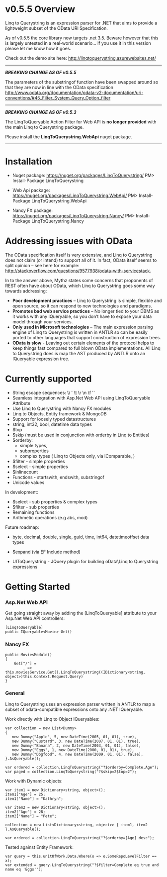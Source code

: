 v0.5.5 Overview
===============

Linq to Querystring is an expression parser for .NET that aims to provide a lightweight subset of the OData URI Specification.

As of v0.5.5 the core library now targets .net 3.5. Beware however that this is largely untested in a real-world scenario... if you use it in this version please let me know how it goes.

Check out the demo site here: http://linqtoquerystring.azurewebsites.net/

***
**_BREAKING CHANGE AS OF v0.5.5_**

The parameters of the substringof function have been swapped around so that they are now in line with the OData specification
http://www.odata.org/documentation/odata-v2-documentation/uri-conventions/#45_Filter_System_Query_Option_filter
***
**_BREAKING CHANGE AS OF v0.5.3_**

The LinqToQueryable Action Filter for Web API is **no longer provided** with the main Linq to Querystring package. 

Please install the **LinqToQuerystring.WebApi** nuget package.
***

Installation
============

* Nuget package: https://nuget.org/packages/LinqToQuerystring/
PM> Install-Package LinqToQuerystring

* Web Api package: https://nuget.org/packages/LinqToQuerystring.WebApi/
PM> Install-Package LinqToQuerystring.WebApi

* Nancy FX package: https://nuget.org/packages/LinqToQuerystring.Nancy/
PM> Install-Package LinqToQuerystring.Nancy

Addressing issues with OData
============================

The OData specification itself is very extensive, and Linq to Querystring does not claim (or intend) to support all of it. In fact, OData itself seems to split opinion – see here for example: http://stackoverflow.com/questions/9577938/odata-with-servicestack.

In to the answer above, Mythz states some concerns that proponents of REST often have about OData, which Linq to Querystring goes some way towards addressing:

* **Poor development practices** – Linq to Querystring is simple, flexible and open source, so it can respond to new technologies and paradigms.
* **Promotes bad web service practices** – No longer tied to your DBMS as it works with any IQueryable, so you don’t have to expose your data model through your services.
* **Only used in Microsoft technologies** – The main expression parsing engine of Linq to Querystring is written in ANTLR so can be easily ported to other languages that support construction of expression trees.
* **OData is slow** - Leaving out certain elements of the protocol helps to keep things fast compared to full blown OData implementations. All Linq to Querystring does is map the AST produced by ANTLR onto an IQueryable expression tree.

Currently supported
===================

* String escape sequences: \\\\ \' \t \r \n \f ''
* Seamless integration with Asp.Net Web API using LinqToQueryable Attribute 
* Use Linq to Querystring with Nancy FX modules
* Linq to Objects, Entity framework & MongoDB
* Support for loosely typed datastructures
* string, int32, bool, datetime data types
* $top
* $skip (must be used in conjunction with orderby in Linq to Entities)
* $orderby:
    * simple types, 
    * subproperties
    * complex types ( Linq to Objects only, via IComparable, )
* $filter - simple properties
* $select - simple properties
* $inlinecount
* Functions - startswith, endswith, substringof
* Unicode values

In development:

* $select - sub properties & complex types
* $filter - sub properties
* Remaining functions
* Arithmetic operations (e.g abs, mod)

Future roadmap:

* byte, decimal, double, single, guid, time, int64, datetimeoffset data types
* $expand (via EF Include method)

* UIToQuerystring - JQuery plugin for building oData\Linq to Querystring expressions

Getting Started
===============

### Asp.Net Web API

Get going straight away by adding the [LinqToQueryable] attribute to your Asp.Net Web API controllers:

    [LinqToQueryable]
    public IQueryable<Movie> Get()
    
### Nancy FX

    public MoviesModule()
    {
        Get["/"] =
            _ => this.moviesService.Get().LinqToQuerystring((IDictionary<string, object>)this.Context.Request.Query)
    }
    
### General
    
Linq to Querystring uses an expression parser written in ANTLR to map a subset of odata-compatible expressions onto any .NET IQueryable.

Work directly with Linq to Object IQueryables:

    var collection = new List<Dummy>
    {
       new Dummy("Apple", 5, new DateTime(2005, 01, 01), true),
       new Dummy("Custard", 3, new DateTime(2007, 01, 01), true),
       new Dummy("Banana", 2, new DateTime(2003, 01, 01), false),
       new Dummy("Eggs", 1, new DateTime(2000, 01, 01), true),
       new Dummy("Dogfood", 4, new DateTime(2009, 01, 01), false),
    }.AsQueryable();

    var ordered = collection.LinqToQuerystring("?$orderby=Complete,Age");
    var paged = collection.LinqToQuerystring("?$skip=2$top=2");
    
Work with Dynamic objects:

    var item1 = new Dictionary<string, object>();
    item1["Age"] = 25;
    item1["Name"] = "Kathryn";

    var item2 = new Dictionary<string, object>();
    item2["Age"] = 28;
    item2["Name"] = "Pete";

    collection = new List<Dictionary<string, object>> { item1, item2 }.AsQueryable();
    
    var ordered = collection.LinqToQuerystring("?$orderby=[Age] desc");
    
Tested against Entity Framework:

    var query = this.unitOfWork.Data.Where(o => o.SomeRepoLevelFilter == x);
    var extended = query.LinqToQuerystring("?$filter=Complete eq true and name eq 'Eggs'");
